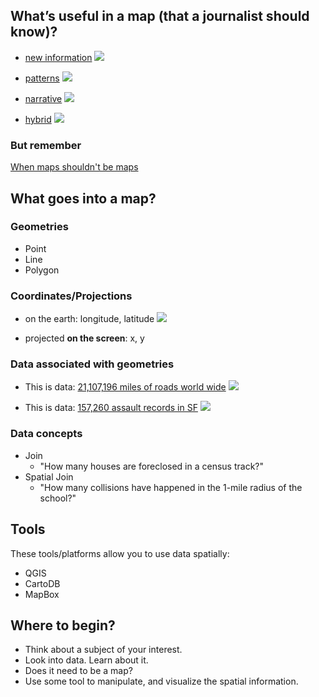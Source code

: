## What’s useful in a map (that a journalist should know)?

- [new information](http://www.sf-planning.org/index.aspx?page=2486)
![](http://cl.ly/image/1I1l1K1I3l1u/Screen%20Shot%202015-08-10%20at%2011.29.50%20AM.png)

- [patterns](http://demographics.coopercenter.org/DotMap/)
![](http://cl.ly/image/0L3J103o1a1a/Screen%20Shot%202015-08-10%20at%2011.33.23%20AM.png)

- [narrative](http://www.nytimes.com/newsgraphics/2013/07/21/silk-road/)
![](http://cl.ly/image/3p211n311I23/Screen%20Shot%202015-08-10%20at%2011.36.35%20AM.png)

- [hybrid](http://www.nytimes.com/interactive/2011/01/23/nyregion/20110123-nyc-ethnic-neighborhoods-map.html?_r=0)
![](http://cl.ly/image/0o0L3w2e1X0B/Screen%20Shot%202015-08-10%20at%2011.37.59%20AM.png)

### But remember

[When maps shouldn't be maps](http://www.ericson.net/content/2011/10/when-maps-shouldnt-be-maps/)

## What goes into a map?

### Geometries

- Point
- Line
- Polygon

### Coordinates/Projections

- on the earth: longitude, latitude
![](http://giscommons.org/files/2009/08/3.21.gif)

- projected **on the screen**: x, y

### Data associated with geometries

- This is data: [21,107,196 miles of roads world wide](https://www.mapbox.com/osm-data-report/)
![](http://cl.ly/image/2a3R3j1f3w35/Screen%20Shot%202015-08-10%20at%201.49.47%20PM.png)

- This is data: [157,260 assault records in SF](https://data.sfgov.org/Public-Safety/Mid-Market-Assaults/3twj-ueew)
![](http://cl.ly/image/2P2M2D0b3E1A/Screen%20Shot%202015-08-10%20at%201.50.32%20PM.png)

### Data concepts

- Join
  - "How many houses are foreclosed in a census track?"
- Spatial Join
  - "How many collisions have happened in the 1-mile radius of the school?"

## Tools

These tools/platforms allow you to use data spatially:

- QGIS
- CartoDB
- MapBox

## Where to begin?

- Think about a subject of your interest.
- Look into data. Learn about it.
- Does it need to be a map?
- Use some tool to manipulate, and visualize the spatial information.